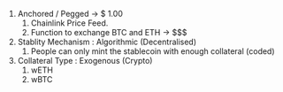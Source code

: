 1. Anchored / Pegged -> $ 1.00
    1. Chainlink Price Feed.
    2. Function to exchange BTC and ETH -> $$$
2. Stablity Mechanism : Algorithmic (Decentralised)
    1. People can only mint the stablecoin with enough collateral (coded)
3. Collateral Type : Exogenous (Crypto)
    1. wETH
    2. wBTC
    